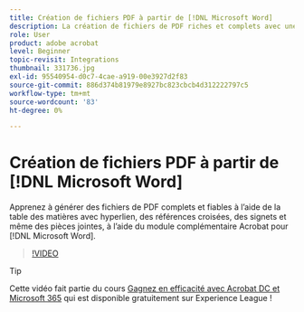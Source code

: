 ```yaml
---
title: Création de fichiers PDF à partir de [!DNL Microsoft Word]
description: La création de fichiers de PDF riches et complets avec une table des matières liée par hyperlien, des références croisées, des signets et même des pièces jointes est simple grâce au module complémentaire Acrobat pour [!DNL Microsoft Word]
role: User
product: adobe acrobat
level: Beginner
topic-revisit: Integrations
thumbnail: 331736.jpg
exl-id: 95540954-d0c7-4cae-a919-00e3927d2f83
source-git-commit: 886d374b81979e8927bc823cbcb4d312222797c5
workflow-type: tm+mt
source-wordcount: '83'
ht-degree: 0%

---
```


# Création de fichiers PDF à partir de [!DNL Microsoft Word]

Apprenez à générer des fichiers de PDF complets et fiables à l’aide de la table des matières avec hyperlien, des références croisées, des signets et même des pièces jointes, à l’aide du module complémentaire Acrobat pour [!DNL Microsoft Word].

>[!VIDEO](https://video.tv.adobe.com/v/331736?hidetitle=true)

>[!TIP]
>
>Cette vidéo fait partie du cours [Gagnez en efficacité avec Acrobat DC et Microsoft 365](https://experienceleague.adobe.com/?recommended=Acrobat-U-1-2021.microsoft365) qui est disponible gratuitement sur Experience League !